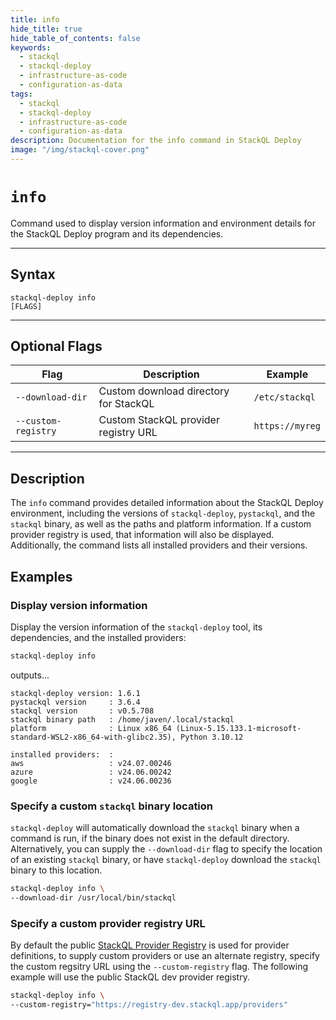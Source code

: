 ```yaml
---
title: info
hide_title: true
hide_table_of_contents: false
keywords:
  - stackql
  - stackql-deploy
  - infrastructure-as-code
  - configuration-as-data
tags:
  - stackql
  - stackql-deploy
  - infrastructure-as-code
  - configuration-as-data  
description: Documentation for the info command in StackQL Deploy
image: "/img/stackql-cover.png"
---
```


# <span className="docFieldHeading">`info`</span>

Command used to display version information and environment details for the StackQL Deploy program and its dependencies.

* * *

## Syntax

<code>stackql-deploy <span className="docFieldHeading">info</span> [FLAGS]</code>

* * *

## Optional Flags

| Flag | Description | Example |
|--|--|--|
| <span class="nowrap">`--download-dir`</span> | Custom download directory for StackQL | `/etc/stackql` |
| <span class="nowrap">`--custom-registry`</span> | Custom StackQL provider registry URL | `https://myreg` |

* * *

## Description

The `info` command provides detailed information about the StackQL Deploy environment, including the versions of `stackql-deploy`, `pystackql`, and the `stackql` binary, as well as the paths and platform information. If a custom provider registry is used, that information will also be displayed. Additionally, the command lists all installed providers and their versions.

## Examples

### Display version information

Display the version information of the `stackql-deploy` tool, its dependencies, and the installed providers:

```bash
stackql-deploy info
```
outputs...

```plaintext
stackql-deploy version: 1.6.1
pystackql version     : 3.6.4
stackql version       : v0.5.708
stackql binary path   : /home/javen/.local/stackql
platform              : Linux x86_64 (Linux-5.15.133.1-microsoft-standard-WSL2-x86_64-with-glibc2.35), Python 3.10.12

installed providers:  : 
aws                   : v24.07.00246
azure                 : v24.06.00242
google                : v24.06.00236
```

### Specify a custom `stackql` binary location

`stackql-deploy` will automatically download the `stackql` binary when a command is run, if the binary does not exist in the default directory.  Alternatively, you can supply the `--download-dir` flag to specify the location of an existing `stackql` binary, or have `stackql-deploy` download the `stackql` binary to this location.

```bash
stackql-deploy info \
--download-dir /usr/local/bin/stackql
```

### Specify a custom provider registry URL

By default the public [StackQL Provider Registry](https://github.com/stackql/stackql-provider-registry) is used for provider definitions, to supply custom providers or use an alternate registry, specify the custom regsitry URL using the `--custom-registry` flag.  The following example will use the public StackQL dev provider registry.

```bash
stackql-deploy info \
--custom-registry="https://registry-dev.stackql.app/providers"
```
